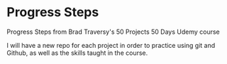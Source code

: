 # Progress Steps

Progress Steps from Brad Traversy's 50 Projects 50 Days Udemy course

I will have a new repo for each project in order to practice using git and Github, as well as the skills taught in the course.
